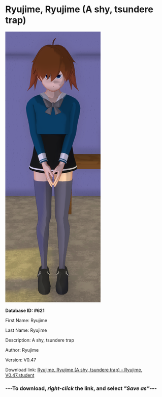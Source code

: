 # Ryujime, Ryujime (A shy, tsundere trap)

<img src="https://raw.githubusercontent.com/Arbiter1223/Daigaku-Gurashi-Custom-Students/master/Students/Files/Ryujime%2C%20Ryujime%20(A%20shy%2C%20tsundere%20trap).png" title="Ryujime, Ryujime (A shy, tsundere trap) - Ryujime, V0.47">

**Database ID: #621**

First Name: Ryujime

Last Name: Ryujime

Description: A shy, tsundere trap

Author: Ryujime

Version: V0.47

Download link: <a href="https://raw.githubusercontent.com/Arbiter1223/Daigaku-Gurashi-Custom-Students/master/Students/Files/Ryujime%2C%20Ryujime%20(A%20shy%2C%20tsundere%20trap)%20-%20Ryujime%2C%20V0.47.student">Ryujime, Ryujime (A shy, tsundere trap) - Ryujime, V0.47.student</a>

### ---**To download, _right-click_ the link, and select _"Save as"_**---
